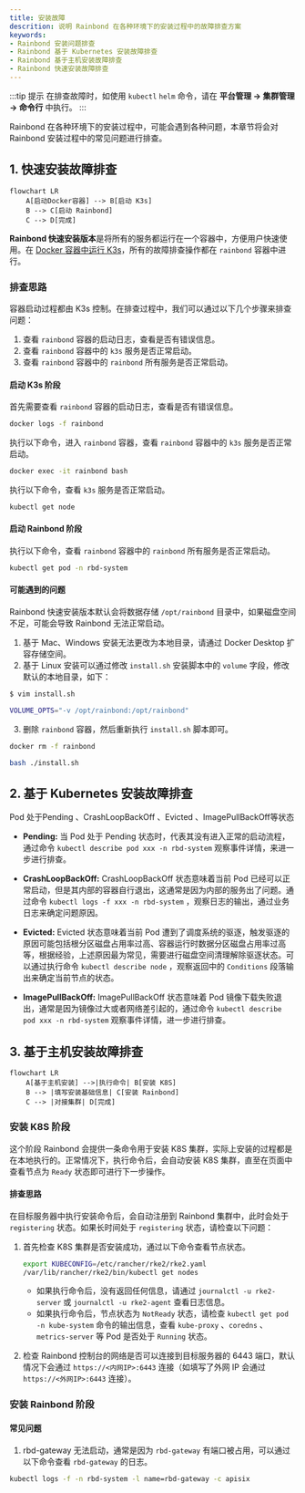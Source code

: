 ```yaml
---
title: 安装故障
descrition: 说明 Rainbond 在各种环境下的安装过程中的故障排查方案
keywords:
- Rainbond 安装问题排查
- Rainbond 基于 Kubernetes 安装故障排查
- Rainbond 基于主机安装故障排查
- Rainbond 快速安装故障排查
---
```


:::tip 提示
在排查故障时，如使用 `kubectl` `helm` 命令，请在 **平台管理 → 集群管理 → 命令行** 中执行。
:::

Rainbond 在各种环境下的安装过程中，可能会遇到各种问题，本章节将会对 Rainbond 安装过程中的常见问题进行排查。

## 1. 快速安装故障排查

```mermaid
flowchart LR
    A[启动Docker容器] --> B[启动 K3s]
    B --> C[启动 Rainbond]
    C --> D[完成]
```

**Rainbond 快速安装版本**是将所有的服务都运行在一个容器中，方便用户快速使用。在 [Docker 容器中运行 K3s](https://docs.k3s.io/advanced#running-k3s-in-docker)，所有的故障排查操作都在 `rainbond` 容器中进行。

### 排查思路

容器启动过程都由 K3s 控制。在排查过程中，我们可以通过以下几个步骤来排查问题：

1. 查看 `rainbond` 容器的启动日志，查看是否有错误信息。
2. 查看 `rainbond` 容器中的 `k3s` 服务是否正常启动。
3. 查看 `rainbond` 容器中的 `rainbond` 所有服务是否正常启动。

#### 启动 K3s 阶段

首先需要查看 `rainbond` 容器的启动日志，查看是否有错误信息。

```bash
docker logs -f rainbond
```

执行以下命令，进入 `rainbond` 容器，查看 `rainbond` 容器中的 `k3s` 服务是否正常启动。

```bash
docker exec -it rainbond bash
```

执行以下命令，查看 `k3s` 服务是否正常启动。

```bash
kubectl get node
```

#### 启动 Rainbond 阶段

执行以下命令，查看 `rainbond` 容器中的 `rainbond` 所有服务是否正常启动。

```bash
kubectl get pod -n rbd-system
```

#### 可能遇到的问题

Rainbond 快速安装版本默认会将数据存储 `/opt/rainbond` 目录中，如果磁盘空间不足，可能会导致 Rainbond 无法正常启动。

1. 基于 Mac、Windows 安装无法更改为本地目录，请通过 Docker Desktop 扩容存储空间。
2. 基于 Linux 安装可以通过修改 `install.sh` 安装脚本中的 `volume` 字段，修改默认的本地目录，如下：
```bash
$ vim install.sh

VOLUME_OPTS="-v /opt/rainbond:/opt/rainbond"
```

3. 删除 `rainbond` 容器，然后重新执行 `install.sh` 脚本即可。

```bash
docker rm -f rainbond

bash ./install.sh
```

## 2. 基于 Kubernetes 安装故障排查

Pod 处于Pending 、CrashLoopBackOff 、Evicted 、ImagePullBackOff等状态

* **Pending:** 当 Pod 处于 Pending 状态时，代表其没有进入正常的启动流程，通过命令 `kubectl describe pod xxx -n rbd-system` 观察事件详情，来进一步进行排查。

* **CrashLoopBackOff:** CrashLoopBackOff 状态意味着当前 Pod 已经可以正常启动，但是其内部的容器自行退出，这通常是因为内部的服务出了问题。通过命令 `kubectl logs -f xxx -n rbd-system` ，观察日志的输出，通过业务日志来确定问题原因。

* **Evicted:** Evicted 状态意味着当前 Pod 遭到了调度系统的驱逐，触发驱逐的原因可能包括根分区磁盘占用率过高、容器运行时数据分区磁盘占用率过高等，根据经验，上述原因最为常见，需要进行磁盘空间清理解除驱逐状态。可以通过执行命令 `kubectl describe node` ，观察返回中的 `Conditions` 段落输出来确定当前节点的状态。

* **ImagePullBackOff:** ImagePullBackOff 状态意味着 Pod 镜像下载失败退出，通常是因为镜像过大或者网络差引起的，通过命令 `kubectl describe pod xxx -n rbd-system` 观察事件详情，进一步进行排查。


## 3. 基于主机安装故障排查

```mermaid
flowchart LR
    A[基于主机安装] -->|执行命令| B[安装 K8S]
    B --> |填写安装基础信息| C[安装 Rainbond]
    C --> |对接集群| D[完成]
```

### 安装 K8S 阶段

这个阶段 Rainbond 会提供一条命令用于安装 K8S 集群，实际上安装的过程都是在本地执行的。正常情况下，执行命令后，会自动安装 K8S 集群，直至在页面中查看节点为 `Ready` 状态即可进行下一步操作。


#### 排查思路

在目标服务器中执行安装命令后，会自动注册到 Rainbond 集群中，此时会处于 `registering` 状态。如果长时间处于 `registering` 状态，请检查以下问题：

1. 首先检查 K8S 集群是否安装成功，通过以下命令查看节点状态。
    ```bash
    export KUBECONFIG=/etc/rancher/rke2/rke2.yaml
    /var/lib/rancher/rke2/bin/kubectl get nodes
    ```
    - 如果执行命令后，没有返回任何信息，请通过 `journalctl -u rke2-server` 或 `journalctl -u rke2-agent` 查看日志信息。
    - 如果执行命令后，节点状态为 `NotReady` 状态，请检查 `kubectl get pod -n kube-system` 命令的输出信息，查看 `kube-proxy` 、`coredns` 、`metrics-server` 等 Pod 是否处于 `Running` 状态。

2. 检查 Rainbond 控制台的网络是否可以连接到目标服务器的 6443 端口，默认情况下会通过 `https://<内网IP>:6443` 连接（如填写了外网 IP 会通过 `https://<外网IP>:6443` 连接）。

### 安装 Rainbond 阶段

#### 常见问题

1. rbd-gateway 无法启动，通常是因为 `rbd-gateway` 有端口被占用，可以通过以下命令查看 `rbd-gateway` 的日志。

```bash
kubectl logs -f -n rbd-system -l name=rbd-gateway -c apisix
```

